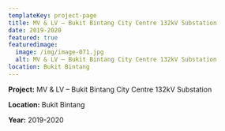 ```yaml
---
templateKey: project-page
title: MV & LV – Bukit Bintang City Centre 132kV Substation
date: 2019-2020
featured: true
featuredimage:
  image: /img/image-071.jpg
  alt: MV & LV – Bukit Bintang City Centre 132kV Substation
location: Bukit Bintang
---
```

**Project:** MV & LV – Bukit Bintang City Centre 132kV Substation

**Location:** Bukit Bintang

**Year:** 2019-2020